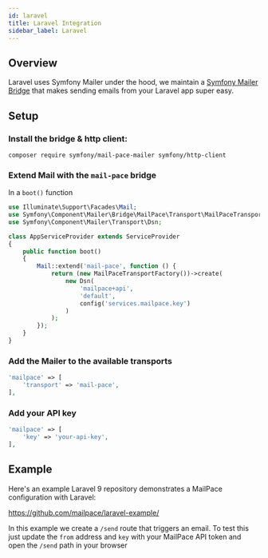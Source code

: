 ```yaml
---
id: laravel
title: Laravel Integration
sidebar_label: Laravel
---
```


## Overview

Laravel uses Symfony Mailer under the hood, we maintain a [Symfony Mailer Bridge](https://symfony.com/doc/current/mailer.html#using-a-3rd-party-transport) that makes sending emails from your Laravel app super easy.

## Setup

### Install the bridge & http client:

`composer require symfony/mail-pace-mailer symfony/http-client`


### Extend Mail with the `mail-pace` bridge

In a `boot()` function

```php title=app/Providers/AppServiceProvider.php
use Illuminate\Support\Facades\Mail;
use Symfony\Component\Mailer\Bridge\MailPace\Transport\MailPaceTransportFactory;
use Symfony\Component\Mailer\Transport\Dsn;

class AppServiceProvider extends ServiceProvider
{
    public function boot()
    {
        Mail::extend('mail-pace', function () {
            return (new MailPaceTransportFactory())->create(
                new Dsn(
                    'mailpace+api',
                    'default',
                    config('services.mailpace.key')
                )
            );
        });
    }
}
```

### Add the Mailer to the available transports 

```php title=config/mail.php
'mailpace' => [
    'transport' => 'mail-pace',
],
```

### Add your API key

```php title=config/services.php
'mailpace' => [
    'key' => 'your-api-key',
],
```


## Example

Here's an example Laravel 9 repository demonstrates a MailPace configuration with Laravel:

https://github.com/mailpace/laravel-example/

In this example we create a `/send` route that triggers an email. To test this just update the `from` address and `key` with your MailPace API token and open the `/send` path in your browser
